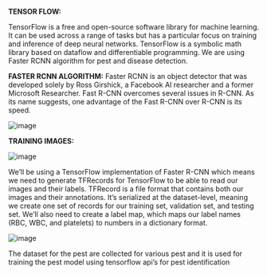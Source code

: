 **TENSOR FLOW:**

TensorFlow is a free and open-source software library for machine learning. It can be used across a range of tasks but has a particular focus on training and inference of deep neural networks. TensorFlow is a symbolic math library based on dataflow and differentiable programming. We are using Faster RCNN algorithm for pest and disease detection.

**FASTER RCNN ALGORITHM:**
Faster RCNN is an object detector that was developed solely by Ross Girshick, a Facebook AI researcher and a former Microsoft Researcher. Fast R-CNN overcomes several issues in R-CNN. As its name suggests, one advantage of the Fast R-CNN over R-CNN is its speed.

![image](https://user-images.githubusercontent.com/90558927/149665149-af0afca1-108f-4321-94c9-3a07de58ce34.png)


**TRAINING IMAGES:**

![image](https://user-images.githubusercontent.com/90558927/149665196-e7c54810-1ca0-43fa-bc04-70d77b23a509.png)

We’ll be using a TensorFlow implementation of Faster R-CNN which means we need to generate TFRecords for TensorFlow to be able to read our images and their labels. TFRecord is a file format that contains both our images and their annotations. It’s serialized at the dataset-level, meaning we create one set of records for our training set, validation set, and testing set. We’ll also need to create a label map, which maps our label names (RBC, WBC, and platelets) to numbers in a dictionary format.

![image](https://user-images.githubusercontent.com/90558927/149665215-0c5bcf53-c238-40b1-9e36-f8c9d1a978f4.png)

The dataset for the pest are collected for various pest  and it is used for training the pest model using tensorflow api’s for pest identification
